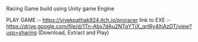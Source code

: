 Racing Game build using Unity game Engine

PLAY GAME :- https://vivekpathak924.itch.io/proracer
link to EXE :- https://drive.google.com/file/d/1Tn-Abx7dAu2NTgYTiX_qrtRy4ltjAzDT/view?usp=sharing
(Download, Extract and Play)
